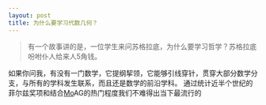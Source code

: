 ```yaml
---
layout: post
title: 为什么要学习代数几何？
---
```

>有一个故事讲的是，一位学生来问苏格拉底，为什么要学习哲学？苏格拉底吩咐仆人给来人5角钱。

如果你问我，有没有一门数学，它提纲挈领，它能够引线穿针，贯穿大部分数学分支，与所有的学科发生联系，而且还是数学的前沿学科。
通过统计近半个世纪的菲尔兹奖项和结合[Mo](https://mathoverflow.net/)AG的热门程度我们不难得出当下最流行的
